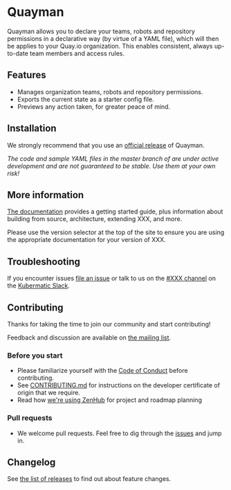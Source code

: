 # Quayman

Quayman allows you to declare your teams, robots and repository permissions in a declarative
way (by virtue of a YAML file), which will then be applies to your Quay.io organization. This
enables consistent, always up-to-date team members and access rules.

## Features

* Manages organization teams, robots and repository permissions.
* Exports the current state as a starter config file.
* Previews any action taken, for greater peace of mind.

## Installation

We strongly recommend that you use an [official release][3] of Quayman.

_The code and sample YAML files in the master branch of are under active development and are not guaranteed to be stable. Use them at your own risk!_

## More information

[The documentation][21] provides a getting started guide, plus information about building from source, architecture, extending XXX, and more.

Please use the version selector at the top of the site to ensure you are using the appropriate documentation for your version of XXX.

## Troubleshooting

If you encounter issues [file an issue][1] or talk to us on the [#XXX channel][12] on the [Kubermatic Slack][15].

## Contributing

Thanks for taking the time to join our community and start contributing!

Feedback and discussion are available on [the mailing list][11].

### Before you start

* Please familiarize yourself with the [Code of Conduct][4] before contributing.
* See [CONTRIBUTING.md][2] for instructions on the developer certificate of origin that we require.
* Read how [we're using ZenHub][13] for project and roadmap planning

### Pull requests

* We welcome pull requests. Feel free to dig through the [issues][1] and jump in.

## Changelog

See [the list of releases][3] to find out about feature changes.

[1]: https://github.com/kubermatic-labs/quayman/issues
[2]: https://github.com/kubermatic-labs/quayman/blob/master/CONTRIBUTING.md
[3]: https://github.com/kubermatic-labs/quayman/releases
[4]: https://github.com/kubermatic-labs/quayman/blob/master/CODE_OF_CONDUCT.md

[11]: https://groups.google.com/forum/#!forum/projectXXX
[12]: https://kubermatic.slack.com/messages/XXX
[13]: https://github.com/kubermatic/XXX/blob/master/docs/zenhub.md
[15]: http://slack.kubermatic.io/

[21]: https://kubermatic.github.io/XXX/
